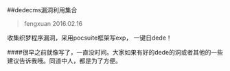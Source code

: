 ##dedecms漏洞利用集合

> fengxuan  2016.02.16

收集织梦程序漏洞，采用pocsuite框架写exp， 一键日dede！

####很早之前就像写了，一直没时间。大家如果有好的dede的洞或者其他的一些建议告诉我哦。同道中人，都是为了方便。